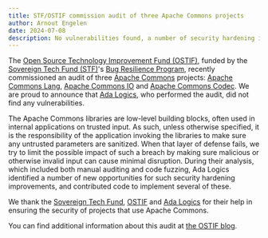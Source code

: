 ```yaml
---
title: STF/OSTIF commission audit of three Apache Commons projects
author: Arnout Engelen
date: 2024-07-08
description: No vulnerabilities found, a number of security hardening improvements identified and implemented.
---
```


The [Open Source Technology Improvement Fund (OSTIF)](https://ostif.org/),
funded by the [Sovereign Tech Fund (STF)](https://sovereigntechfund.de)'s [Bug Resilience Program](https://www.sovereigntechfund.de/programs/bug-resilience),
recently commissioned an audit of three
[Apache Commons](https://commons.apache.org/) projects:
[Apache Commons Lang](https://commons.apache.org/proper/commons-lang/),
[Apache Commons IO](https://commons.apache.org/proper/commons-io/) and 
[Apache Commons Codec](https://commons.apache.org/proper/commons-codec/).
We are proud to announce that [Ada Logics](https://adalogics.com/), who
performed the audit, did not find any vulnerabilities.

The Apache Commons libraries are low-level building blocks, often used in
internal applications on trusted input. As such, unless otherwise specified,
it is the responsibility of the application invoking the libraries to make sure
any untrusted parameters are sanitized. When that layer of defense fails,
we try to limit the possible impact of such a breach by making sure malicious or
otherwise invalid input can cause minimal disruption. During their analysis, which
included both manual auditing and code fuzzing, Ada Logics identified a number of
new opportunities for such security hardening improvements, and contributed code
to implement several of these.

We thank the [Sovereign Tech Fund](https://sovereigntechfund.de),
[OSTIF](https://ostif.org/) and [Ada Logics](https://adalogics.com/) for
their help in ensuring the security of projects that use Apache Commons.

You can find additional information about this audit at [the OSTIF blog](https://ostif.org/apachec-audit-complete/).
